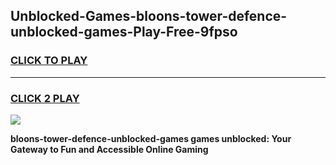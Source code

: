 
## Unblocked-Games-bloons-tower-defence-unblocked-games-Play-Free-9fpso
<h3>
<a href="https://premium76.site?title=bloons-tower-defence-unblocked-games&ref=18A1">CLICK TO PLAY</a></h3>
<hr>

<h3>
<a href="https://premium76.site?title=bloons-tower-defence-unblocked-games&ref=18A1">CLICK 2 PLAY</a>
  
</h3>

<a href="https://premium76.site?title=bloons-tower-defence-unblocked-games&ref=18A1"><img src="https://clearcache.store/games.png"></a>


**bloons-tower-defence-unblocked-games games unblocked: Your Gateway to Fun and Accessible Online Gaming**
